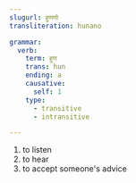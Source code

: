 ```yaml
---
slugurl: हुणणो
transliteration: hunano

grammar: 
  verb:
    term: हुण
    trans: hun
    ending: a
    causative: 
      self: 1
    type:
      - transitive
      - intransitive

---
```


<word-pos pos="verb">

<word-meanings>

1. to listen
2. to hear
3. to accept someone's advice

</word-meanings>

<verb-conj :grammar="grammar"></verb-conj>

</word-pos>
